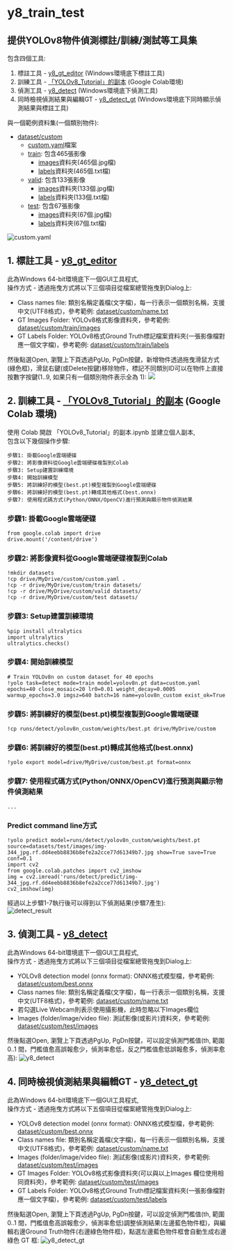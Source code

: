 # y8_train_test
## 提供YOLOv8物件偵測標註/訓練/測試等工具集

包含四個工具:
1. 標註工具 - [y8_gt_editor](./binary) (Windows環境底下標註工具)
2. 訓練工具 - [「YOLOv8_Tutorial」的副本](./「YOLOv8_Tutorial」的副本.ipynb) (Google Colab環境)
3. 偵測工具 - [y8_detect](./binary) (Windows環境底下偵測工具)
4. 同時檢視偵測結果與編輯GT - [y8_detect_gt](./binary) (Windows環境底下同時顯示偵測結果與標註工具)

與一個範例資料集(一個類別物件):
* [dataset/custom](./dataset/custom)
  - [custom.yaml](./dataset/custom/custom.yaml)檔案
  - [train](./dataset/custom/train): 包含465張影像
    - [images](./dataset/custom/train/images)資料夾(465個.jpg檔)
    - [labels](./dataset/custom/train/labels)資料夾(465個.txt檔)
  - [valid](./dataset/custom/valid): 包含133張影像
    - [images](./dataset/custom/valid/images)資料夾(133個.jpg檔)
    - [labels](./dataset/custom/valid/labels)資料夾(133個.txt檔)
  - [test](./dataset/custom/test): 包含67張影像
    - [images](./dataset/custom/test/images)資料夾(67個.jpg檔)
    - [labels](./dataset/custom/test/labels)資料夾(67個.txt檔)

![custom.yaml](./images/custom.yaml.jpg)

## 1. 標註工具 - [y8_gt_editor](./binary)

此為Windows 64-bit環境底下一個GUI工具程式, <br />
操作方式 - 透過拖曳方式將以下三個項目從檔案總管拖曳到Dialog上: <br />
* Class names file: 類別名稱定義檔(文字檔)，每一行表示一個類別名稱，支援中文(UTF8格式)，參考範例: [dataset/custom/name.txt](./dataset/custom/name.txt) <br />
* GT Images Folder: YOLOv8格式影像資料夾，參考範例: [dataset/custom/train/images](./dataset/custom/train/images) <br />
* GT Labels Folder: YOLOv8格式Ground Truth標記檔案資料夾(一張影像檔對應一個文字檔)，參考範例: [dataset/custom/train/labels](./dataset/custom/train/labels) <br />

然後點選Open, 瀏覽上下頁透過PgUp, PgDn按鍵，新增物件透過拖曳滑鼠方式(綠色框)，滑鼠右鍵(或Delete按鍵)移除物件，標記不同類別ID可以在物件上直接按數字按鍵(1..9, 如果只有一個類別物件表示全為 1):
![](./images/y8_gt_editor.jpg)

## 2. 訓練工具 - [「YOLOv8_Tutorial」的副本](./「YOLOv8_Tutorial」的副本.ipynb) (Google Colab 環境)
使用 Colab 開啟 「YOLOv8_Tutorial」的副本.ipynb 並建立個人副本, <br />
包含以下幾個操作步驟: <br />
```
步驟1: 掛載Google雲端硬碟
步驟2: 將影像資料從Google雲端硬碟複製到Colab
步驟3: Setup建置訓練環境
步驟4: 開始訓練模型
步驟5: 將訓練好的模型(best.pt)模型複製到Google雲端硬碟
步驟6: 將訓練好的模型(best.pt)轉成其他格式(best.onnx)
步驟7: 使用程式碼方式(Python/ONNX/OpenCV)進行預測與顯示物件偵測結果
```

### 步驟1: 掛載Google雲端硬碟
```
from google.colab import drive
drive.mount('/content/drive')
```
### 步驟2: 將影像資料從Google雲端硬碟複製到Colab
```
!mkdir datasets
!cp drive/MyDrive/custom/custom.yaml .
!cp -r drive/MyDrive/custom/train datasets/
!cp -r drive/MyDrive/custom/valid datasets/
!cp -r drive/MyDrive/custom/test datasets/
```
### 步驟3: Setup建置訓練環境
```
%pip install ultralytics
import ultralytics
ultralytics.checks()
```
### 步驟4: 開始訓練模型
```
# Train YOLOv8n on custom dataset for 40 epochs
!yolo task=detect mode=train model=yolov8n.pt data=custom.yaml epochs=40 close_mosaic=20 lr0=0.01 weight_decay=0.0005 warmup_epochs=3.0 imgsz=640 batch=16 name=yolov8n_custom exist_ok=True
```
### 步驟5: 將訓練好的模型(best.pt)模型複製到Google雲端硬碟
```
!cp runs/detect/yolov8n_custom/weights/best.pt drive/MyDrive/custom
```
### 步驟6: 將訓練好的模型(best.pt)轉成其他格式(best.onnx)
```
!yolo export model=drive/MyDrive/custom/best.pt format=onnx
```
### 步驟7: 使用程式碼方式(Python/ONNX/OpenCV)進行預測與顯示物件偵測結果
```
...
```
### Predict command line方式
```
!yolo predict model=runs/detect/yolov8n_custom/weights/best.pt source=datasets/test/images/img-344_jpg.rf.dd4eebb8836b8efe2a2cce77d61349b7.jpg show=True save=True conf=0.1
import cv2
from google.colab.patches import cv2_imshow
img = cv2.imread('runs/detect/predict/img-344_jpg.rf.dd4eebb8836b8efe2a2cce77d61349b7.jpg')
cv2_imshow(img)
```

經過以上步驟1-7執行後可以得到以下偵測結果(步驟7產生): <br />
![detect_result](./images/detect_result.jpg)

## 3. 偵測工具 - [y8_detect](./binary)

此為Windows 64-bit環境底下一個GUI工具程式, <br />
操作方式 - 透過拖曳方式將以下三個項目從檔案總管拖曳到Dialog上: <br />
* YOLOv8 detection model (onnx format): ONNX格式模型檔，參考範例: [dataset/custom/best.onnx](./dataset/custom/best.onnx) <br />
* Class names file: 類別名稱定義檔(文字檔)，每一行表示一個類別名稱，支援中文(UTF8格式)，參考範例: [dataset/custom/name.txt](./dataset/custom/name.txt) <br />
* 若勾選Live Webcam則表示使用攝影機，此時忽略以下Images欄位
* Images (folder/image/video file): 測試影像(或影片)資料夾，參考範例: [dataset/custom/test/images](./dataset/custom/test/images) <br />

然後點選Open, 瀏覽上下頁透過PgUp, PgDn按鍵，可以設定偵測門檻值(th, 範圍 0..1 間，門檻值愈高誤報愈少，偵測率愈低，反之門檻值愈低誤報愈多，偵測率愈高):
![y8_detect](./images/y8_detect.jpg)

## 4. 同時檢視偵測結果與編輯GT - [y8_detect_gt](./binary)

此為Windows 64-bit環境底下一個GUI工具程式, <br />
操作方式 - 透過拖曳方式將以下五個項目從檔案總管拖曳到Dialog上: <br />
* YOLOv8 detection model (onnx format): ONNX格式模型檔，參考範例: [dataset/custom/best.onnx](./dataset/custom/best.onnx) <br />
* Class names file: 類別名稱定義檔(文字檔)，每一行表示一個類別名稱，支援中文(UTF8格式)，參考範例: [dataset/custom/name.txt](./dataset/custom/name.txt) <br />
* Images (folder/image/video file): 測試影像(或影片)資料夾，參考範例: [dataset/custom/test/images](./dataset/custom/test/images) <br />
* GT Images Folder: YOLOv8格式影像資料夾(可以與以上Images 欄位使用相同資料夾)，參考範例: [dataset/custom/test/images](./dataset/custom/test/images) <br />
* GT Labels Folder: YOLOv8格式Ground Truth標記檔案資料夾(一張影像檔對應一個文字檔)，參考範例: [dataset/custom/test/labels](./dataset/custom/test/labels) <br />

然後點選Open, 瀏覽上下頁透過PgUp, PgDn按鍵，可以設定偵測門檻值(th, 範圍 0..1 間，門檻值愈高誤報愈少，偵測率愈低)調整偵測結果(左邊藍色物件框)，與編輯右邊Ground Truth物件(右邊綠色物件框)，點選左邊藍色物件框會自動生成右邊綠色 GT 框:
![y8_detect_gt](./images/y8_detect_gt.jpg)
